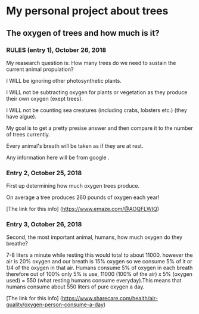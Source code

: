 # My personal project about trees #

## The oxygen of trees and how much is it? ##

### RULES (entry 1), October 26, 2018 ###

My reasearch question is: How many trees do we need to sustain the current animal propulation?

I WILL be ignoring other photosynthetic plants.

I WILL not be subtracting oxygen for plants or vegetation as they produce their own oxygen (exept trees).

I WILL not be counting sea creatures (including crabs, lobsters etc.) (they have algue).

My goal is to get a pretty presise answer and then compare it to the number of trees currently.

Every animal's breath will be taken as if they are at rest.

Any information here will be from google .

### Entry 2, October 25, 2018 ###

First up determining how much oxygen trees produce.

On average a tree produces 260 pounds of oxygen each year!

[The link for this info] (https://www.emaze.com/@AOQFLWIQ)

### Entry 3, October 26, 2018 ###

Second, the most important animal, humans, how much oxygen do they breathe?

7-8 liters a minute while resting this would total to about 11000. however the air is 20% oxygen and our breath is 15% oxygen so we consume 5% of it or 1/4 of the oxygen in that air. Humans consume 5% of oxygen in each breath therefore out of 100% only 5% is use, 11000 (100% of the air) x 5% (oxygen used) = 550 (what resting humans consume everyday).This means that humans consume about 550 liters of pure oxygen a day.



[The link for this info] (https://www.sharecare.com/health/air-quality/oxygen-person-consume-a-day)

